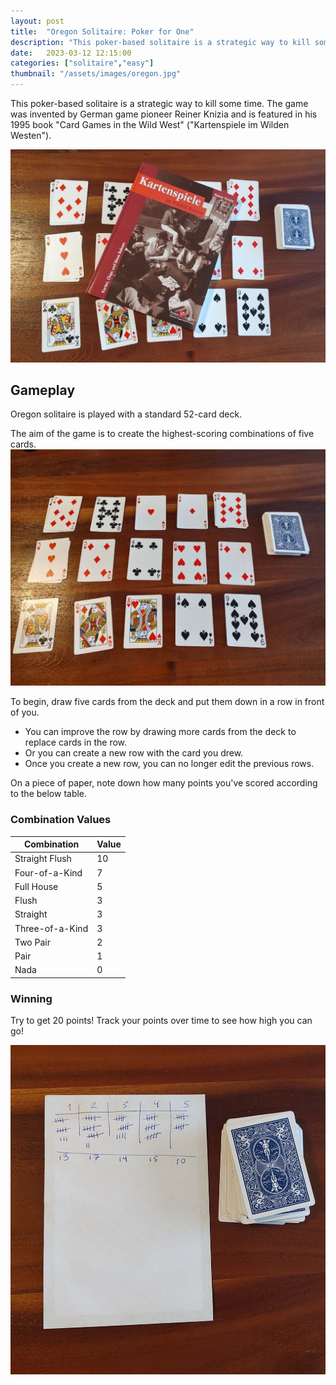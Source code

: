 ```yaml
---
layout: post
title:  "Oregon Solitaire: Poker for One"
description: "This poker-based solitaire is a strategic way to kill some time."
date:   2023-03-12 12:15:00
categories: ["solitaire","easy"]
thumbnail: "/assets/images/oregon.jpg"
---
```

This poker-based solitaire is a strategic way to kill some time. The game was invented by German game pioneer Reiner Knizia and is featured in his 1995 book "Card Games in the Wild West" ("Kartenspiele im Wilden Westen").

![](/assets/images/kniziabook.jpg)

## Gameplay
Oregon solitaire is played with a standard 52-card deck.

The aim of the game is to create the highest-scoring combinations of five cards.  
![](/assets/images/oregon.jpg)

To begin, draw five cards from the deck and put them down in a row in front of you.
- You can improve the row by drawing more cards from the deck to replace cards in the row.
- Or you can create a new row with the card you drew.
- Once you create a new row, you can no longer edit the previous rows.

On a piece of paper, note down how many points you've scored according to the below table.

### Combination Values

| Combination | Value |
| ---- | ----- |
| Straight Flush | 10    |
| Four-of-a-Kind | 7    |
| Full House | 5     |
| Flush    | 3     |
| Straight   | 3     |
| Three-of-a-Kind    | 3     |
| Two Pair    | 2     |
| Pair    | 1     |
| Nada    | 0     |

### Winning
Try to get 20 points! Track your points over time to see how high you can go!

![](/assets/images/oregonscoring.jpg)

